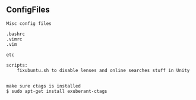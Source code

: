 
ConfigFiles
---------------

    Misc config files

    .bashrc
    .vimrc
    .vim

    etc

    scripts:
        fixubuntu.sh to disable lenses and online searches stuff in Unity


    make sure ctags is installed
    $ sudo apt-get install exuberant-ctags


